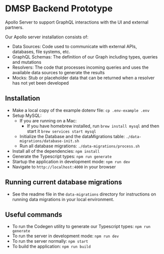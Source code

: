 # DMSP Backend Prototype

Apollo Server to support GraphQL interactions with the UI and external partners.

Our Apollo server installation consists of:
- Data Sources: Code used to communicate with external APIs, databases, file systems, etc.
- GraphQL Schemas: The definition of our Graph including types, queries and mutations
- Resolvers: The code that processes incoming queries and uses the available data sources to generate the results
- Mocks: Stub or placeholder data that can be returned when a resolver has not yet been developed

## Installation
- Make a local copy of the example dotenv file: `cp .env-example .env`
- Setup MySQL:
  - If you are running on a Mac:
    - If you have homebrew installed, run `brew install mysql` and then start it `brew services start mysql`
  - Initialize the Database and the dataMigrations table: `./data-migrations/database-init.sh`
  - Run all database migrations: `./data-migrations/process.sh`
- Install all of the dependencies: `npm install`
- Generate the Typescript types: `npm run generate`
- Startup the application in development mode: `npm run dev`
- Navigate to `http://localhost:4000` in your browser

## Running current database migrations
- See the readme file in the `data-migrations` directory for instructions on running data migrations in your local environment.

## Useful commands
- To run the Codegen utility to generate our Typescript types: `npm run generate`
- To run the server in development mode: `npm run dev`
- To run the server normally: `npm start`
- To build the application: `npm run build`
